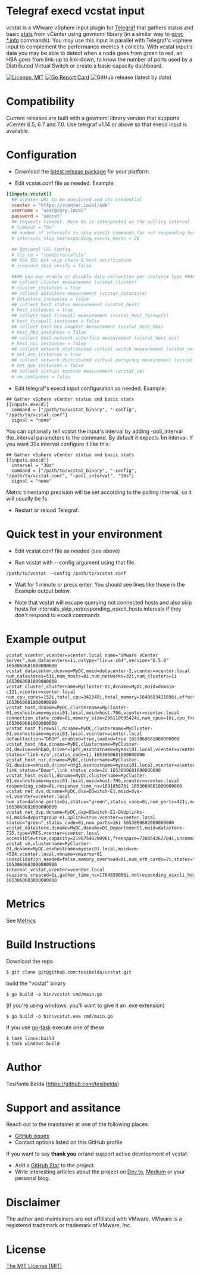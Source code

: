 # Telegraf execd vcstat input

vcstat is a VMware vSphere input plugin for [Telegraf](https://github.com/influxdata/telegraf) that gathers status and basic [stats](https://github.com/tesibelda/vcstat/blob/master/METRICS.md) from vCenter using govmomi library (in a similar way to [govc *.info](https://github.com/vmware/govmomi/blob/master/govc/USAGE.md) commands). You may use this input in parallel with Telegraf's vsphere input to complement the performance metrics it collects. With vcstat input's data you may be able to detect when a node goes from green to red, an HBA goes from link-up to link-down, to know the number of ports used by a Distributed Virtual Switch or create a basic capacity dashboard.

[![License: MIT](https://img.shields.io/badge/License-MIT-yellow.svg)](https://github.com/tesibelda/vcstat/raw/master/LICENSE)
[![Go Report Card](https://goreportcard.com/badge/github.com/tesibelda/vcstat)](https://goreportcard.com/report/github.com/tesibelda/vcstat)
![GitHub release (latest by date)](https://img.shields.io/github/v/release/tesibelda/vcstat?display_name=release)

# Compatibility

Current releases are built with a govmomi library version that supports vCenter 6.5, 6.7 and 7.0.
Use telegraf v1.14 or above so that execd input is available. 

# Configuration

* Download the [latest release package](https://github.com/tesibelda/vcstat/releases/latest) for your platform.

* Edit vcstat.conf file as needed. Example:

```toml
[[inputs.vcstat]]
  ## vCenter URL to be monitored and its credential
  vcenter = "https://vcenter.local/sdk"
  username = "user@corp.local"
  password = "secret"
  ## requests timeout. Here 0s is interpreted as the polling interval
  # timeout = "0s"
  ## number of intervals to skip esxcli commands for not responding hosts
  # intervals_skip_notresponding_esxcli_hosts = 20

  ## Optional SSL Config
  # tls_ca = "/path/to/cafile"
  ## Use SSL but skip chain & host verification
  # insecure_skip_verify = false

  #### you may enable or disable data collection per instance type ####
  ## collect cluster measurement (vcstat_cluster)
  # cluster_instances = true
  ## collect datastore measurement (vcstat_datastore)
  # datastore_instances = false
  ## collect host status measurement (vcstat_host)
  # host_instances = true
  ## collect host firewall measurement (vcstat_host_firewall)
  # host_firewall_instances = false
  ## collect host bus adapter measurement (vcstat_host_hba)
  # host_hba_instances = false
  ## collect host network interface measurement (vcstat_host_nic)
  # host_nic_instances = false
  ## collect network distributed virtual switch measurement (vcstat_net_dvs)
  # net_dvs_instances = true
  ## collect network distributed virtual portgroup measurement (vcstat_net_dvp)
  # net_dvp_instances = false
  ## collect virtual machine measurement (vcstat_vm)
  # vm_instances = false
```

* Edit telegraf's execd input configuration as needed. Example:

```
## Gather vSphere vCenter status and basic stats
[[inputs.execd]]
  command = ["/path/to/vcstat_binary", "-config", "/path/to/vcstat.conf"]
  signal = "none"
```

You can optionally tell vcstat the input's interval by adding -poll_interval the_interval parameters to the command. By default it expects 1m interval. If you want 30s interval configure it like this:
```
## Gather vSphere vCenter status and basic stats
[[inputs.execd]]
  intervel = "30s"
  command = ["/path/to/vcstat_binary", "-config", "/path/to/vcstat.conf", "-poll_interval", "30s"]
  signal = "none"
```
Metric timestamp precision will be set according to the polling interval, so it will usually be 1s.

* Restart or reload Telegraf.

# Quick test in your environment

* Edit vcstat.conf file as needed (see above)

* Run vcstat with --config argument using that file.
```
/path/to/vcstat --config /path/to/vcstat.conf
```

* Wait for 1 minute or press enter. You should see lines like those in the Example output below.

* Note that vcstat will escape querying not connected hosts and also skip hosts for intervals_skip_notresponding_esxcli_hosts intervals if they don't respond to esxcli commands

# Example output

```plain
vcstat_vcenter,vcenter=vcenter.local name="VMware vCenter Server",num_datacenters=1i,ostype="linux-x64",version="6.5.0" 1653060681000000000
vcstat_datacenter,dcname=MyDC,moid=datacenter-2,vcenter=vcenter.local num_catastores=51i,num_hosts=8i,num_networks=32i,num_clusters=1i 1653060681000000000
vcstat_cluster,clustername=MyCluster-01,dcname=MyDC,moid=domain-c121,vcenter=vcenter.local num_cpu_cores=152i,total_cpu=342248i,total_memory=1648683421696i,effective_cpu=299032i,status="green",status_code=0i,num_hosts=8i,num_effective_hosts=8i,num_cpu_threads=304i,effective_memory=1502236i 1653060681000000000
vcstat_host,dcname=MyDC,clustername=MyCluster-01,esxhostname=myesxi01.local,moid=host-706,vcenter=vcenter.local connection_state_code=0i,memory_size=206110695424i,num_cpus=16i,cpu_freq=2199i,status="green",status_code=0i,reboot_required=false,in_maintenance_mode=false,connection_state="connected" 1653060681000000000
vcstat_host_firewall,dcname=MyDC,clustername=MyCluster-01,esxhostname=myesxi01.local,vcenter=vcenter.local defaultaction="DROP",enabled=true,loaded=true 1653060681000000000
vcstat_host_hba,dcname=MyDC,clustername=MyCluster-01,device=vmhba0,driver=lpfc,esxhostname=myesxi01.local,vcenter=vcenter.local status="link-n/a",status_code=1i 1653060681000000000
vcstat_host_nic,dcname=MyDC,clustername=MyCluster-01,device=vmnic0,driver=ntg3,esxhostname=myesxi01.local,vcenter=vcenter.local link_status="Down",link_status_code=2i 1653060681000000000
vcstat_host_esxcli,dcname=MyDC,clustername=MyCluster-01,esxhostname=myesxi01.local,moid=host-706,vcenter=vcenter.local  responding_code=0i,response_time_ns=109185876i 1653060681000000000
vcstat_net_dvs,dcname=MyDC,dvs=DSwitch-E1,moid=dvs-e1,vcenter=vcenter.local num_standalone_ports=0i,status="green",status_code=0i,num_ports=421i,max_ports=2147483647i 1653060682000000000
vcstat_net_dvp,dcname=MyDC,dvp=DSwitch-E1-DVUplinks-e1,moid=dvportgroup-e1,uplink=true,vcenter=vcenter.local status="green",status_code=0i,num_ports=16i 1653060682000000000
vcstat_datastore,dcname=MyDC,dsname=DS_Departement1,moid=datastore-725,type=VMFS,vcenter=vcenter.local accessible=true,capacity=2198754820096i,freespace=730054262784i,uncommitted=20511i,maintenance_mode="normal" 
vcstat_vm,clustername=MyCluster-01,dcname=MyDC,esxhostname=myesxi01.local,moid=vm-4524,vcenter.local,vmname=vmserver01 consolidation_needed=false,memory_overhead=0i,num_eth_cards=2i,status="green",memory_size=25769803776i,num_vdisks=8i,num_vcpus=4i,power_state="poweredOn",power_state_code=0i,status_code=0i,template=false 1653060683000000000
internal_vcstat,vcenter=vcenter.local sessions_created=1i,gather_time_ns=1764839000i,notresponding_esxcli_hosts=0i 1653060683000000000
```

# Metrics
See [Metrics](https://github.com/tesibelda/vcstat/blob/master/METRICS.md)

# Build Instructions

Download the repo

    $ git clone git@github.com:tesibelda/vcstat.git

build the "vcstat" binary

    $ go build -o bin/vcstat cmd/main.go
    
 (if you're using windows, you'll want to give it an .exe extension)
 
    $ go build -o bin\vcstat.exe cmd/main.go

 If you use [go-task](https://github.com/go-task/task) execute one of these
 
    $ task linux:build
	$ task windows:build

# Author

Tesifonte Belda (https://github.com/tesibelda)

# Support and assitance

Reach out to the maintainer at one of the following places:

- [GitHub issues](https://github.com/tesibelda/vcstat/issues)
- Contact options listed on this GitHub profile

If you want to say **thank you** or/and support active development of vcstat:

- Add a [GitHub Star](https://github.com/tesibelda/vcstat) to the project.
- Write interesting articles about the project on [Dev.to](https://dev.to/), [Medium](https://medium.com/) or your personal blog.

# Disclaimer

The author and maintainers are not affiliated with VMware.
VMware is a registered trademark or trademark of VMware, Inc.

# License

[The MIT License (MIT)](https://github.com/tesibelda/vcstat/blob/master/LICENSE)

